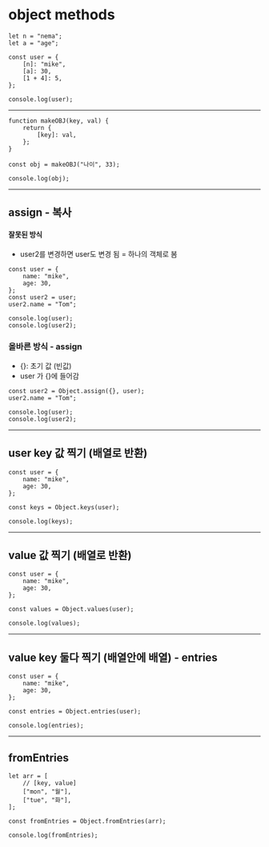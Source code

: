 # object methods

```
let n = "nema";
let a = "age";

const user = {
    [n]: "mike",
    [a]: 30,
    [1 + 4]: 5,
};

console.log(user);
```

---

```
function makeOBJ(key, val) {
    return {
        [key]: val,
    };
}

const obj = makeOBJ("나이", 33);

console.log(obj);
```

---

## assign - 복사

#### 잘못된 방식

- user2를 변경하면 user도 변경 됨 = 하나의 객체로 봄

```
const user = {
    name: "mike",
    age: 30,
};
const user2 = user;
user2.name = "Tom";

console.log(user);
console.log(user2);
```

### 올바른 방식 - assign

- {}: 초기 값 (빈값)
- user 가 {}에 들어감

```
const user2 = Object.assign({}, user);
user2.name = "Tom";

console.log(user);
console.log(user2);
```

---

## user key 값 찍기 (배열로 반환)

```
const user = {
    name: "mike",
    age: 30,
};

const keys = Object.keys(user);

console.log(keys);
```

---

## value 값 찍기 (배열로 반환)

```
const user = {
    name: "mike",
    age: 30,
};

const values = Object.values(user);

console.log(values);
```

---

## value key 둘다 찍기 (배열안에 배열) - entries

```
const user = {
    name: "mike",
    age: 30,
};

const entries = Object.entries(user);

console.log(entries);
```

---

## fromEntries

```
let arr = [
    // [key, value]
    ["mon", "월"],
    ["tue", "화"],
];

const fromEntries = Object.fromEntries(arr);

console.log(fromEntries);
```
